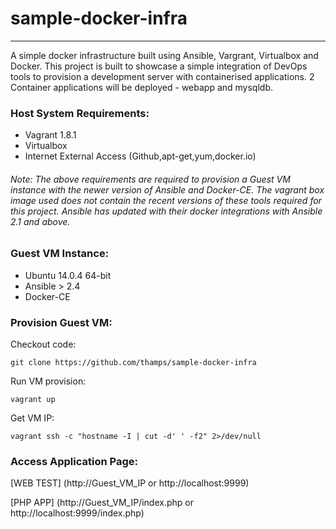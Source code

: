 # sample-docker-infra
---------------------
A simple docker infrastructure built using Ansible, Vargrant, Virtualbox and Docker. This project is built to showcase a simple integration of DevOps tools to provision a development server with containerised applications. 2 Container applications will be deployed - webapp and mysqldb.

### Host System Requirements:
- Vagrant 1.8.1
- Virtualbox
- Internet External Access (Github,apt-get,yum,docker.io)

###### Note: The above requirements are required to provision a Guest VM instance with the newer version of Ansible and Docker-CE. The vagrant box image used does not contain the recent versions of these tools required for this project. Ansible has updated with their docker integrations with Ansible 2.1 and above.

### Guest VM Instance:
- Ubuntu 14.0.4 64-bit
- Ansible > 2.4
- Docker-CE

### Provision Guest VM:

Checkout code:

`git clone https://github.com/thamps/sample-docker-infra`

Run VM provision:

`vagrant up`

Get VM IP:

`vagrant ssh -c "hostname -I | cut -d' ' -f2" 2>/dev/null`


### Access Application Page:

[WEB TEST] (http://Guest_VM_IP or http://localhost:9999)

[PHP APP] (http://Guest_VM_IP/index.php or http://localhost:9999/index.php)

